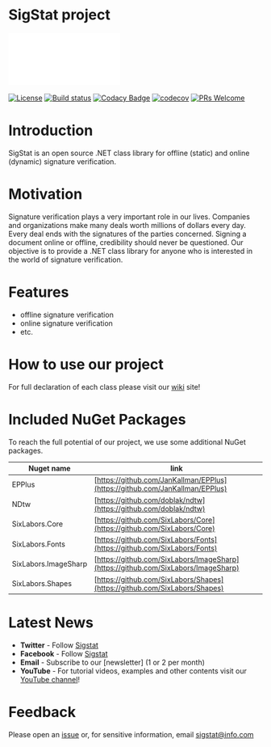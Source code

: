 # SigStat project

<!--[![N|Solid](https://allaboutcloud.info/wp-content/uploads/2017/08/signature.png)](https://sigstat.org)-->
[![](sigstat.gif)](https://sigstat.org)


[![License](https://img.shields.io/badge/license-MIT-blue.svg?style=flat)](https://github.com/hargitomi97/sigstat/blob/master/LICENSE.md)
[![Build status](https://ci.appveyor.com/api/projects/status/4om5obpqk6s57rq7/branch/master?svg=true)](https://ci.appveyor.com/project/BenceKovari/sigstat/branch/master)
[![Codacy Badge](https://api.codacy.com/project/badge/Grade/9ef04a4d496c40eabb38e798930089e6)](https://www.codacy.com/app/SigStat/sigstat?utm_source=github.com&amp;utm_medium=referral&amp;utm_content=sigstat/sigstat&amp;utm_campaign=Badge_Grade)
[![codecov](https://codecov.io/gh/sigstat/sigstat/branch/master/graph/badge.svg)](https://codecov.io/gh/sigstat/sigstat)
[![PRs Welcome](https://img.shields.io/badge/PRs-welcome-brightgreen.svg?style=flat-square)](http://makeapullrequest.com)

# Introduction

SigStat is an open source .NET class library for offline (static) and online (dynamic) signature verification. 

# Motivation

Signature verification plays a very important role in our lives. Companies and organizations make many deals worth millions of dollars every day. Every deal ends with the signatures of the parties concerned. Signing a document online or offline, credibility should never be questioned. Our objective is to provide a .NET class library for anyone who is interested in the world of signature verification.

# Features

- offline signature verification
- online signature verification
- etc.

# How to use our project

For full declaration of each class please visit our [wiki](https://github.com/hargitomi97/sigstat/wiki) site!

# Included NuGet Packages 

To reach the full potential of our project, we use some additional NuGet packages. 

| Nuget name | link |
| ------ | ------ |
| EPPlus | [https://github.com/JanKallman/EPPlus](https://github.com/JanKallman/EPPlus) |
| NDtw | [https://github.com/doblak/ndtw](https://github.com/doblak/ndtw) |
| SixLabors.Core | [https://github.com/SixLabors/Core](https://github.com/SixLabors/Core) |
| SixLabors.Fonts | [https://github.com/SixLabors/Fonts](https://github.com/SixLabors/Fonts) |
| SixLabors.ImageSharp | [https://github.com/SixLabors/ImageSharp](https://github.com/SixLabors/ImageSharp) |
| SixLabors.Shapes | [https://github.com/SixLabors/Shapes](https://github.com/SixLabors/Shapes) |

# Latest News <!--(Ezek valamilyen szinten seo-hoz is hozzájárulhatnak persze ehhez a jövőben kell ember aki foglalkozik ezekkel, tehát ez elég kérdéses :D)-->

- **Twitter** - Follow [Sigstat](https://twitter.com/sigstat)
- **Facebook** - Follow [Sigstat](https://facebook.com/sigstat)
- **Email** - Subscribe to our [newsletter] (1 or 2 per month)
- **YouTube** - For tutorial videos, examples and other contents visit our [YouTube channel](https://youtube.com/sigstat)!


# Feedback

Please open an [issue](https://github.com/hargitomi97/sigstat/issues/new) or, for sensitive information, email sigstat@info.com
